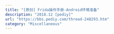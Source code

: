 ```yaml
---
title: "[原创] Frida操作手册-Android环境准备"
description: "2018.12 [pediy]"
url: "https://bbs.pediy.com/thread-248293.htm"
category: "Miscellaneous"
---
```

